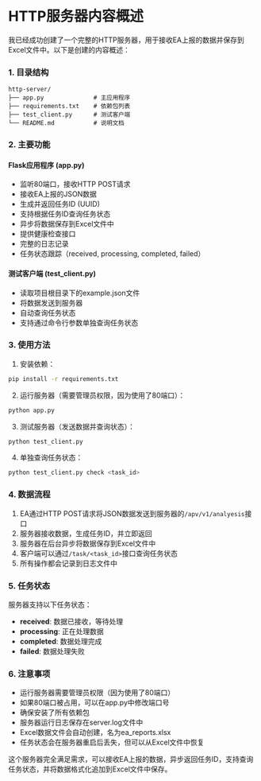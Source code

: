 # HTTP服务器内容概述

我已经成功创建了一个完整的HTTP服务器，用于接收EA上报的数据并保存到Excel文件中。以下是创建的内容概述：

### 1. 目录结构
```
http-server/
├── app.py              # 主应用程序
├── requirements.txt    # 依赖包列表
├── test_client.py      # 测试客户端
└── README.md           # 说明文档
```

### 2. 主要功能

#### Flask应用程序 (app.py)
- 监听80端口，接收HTTP POST请求
- 接收EA上报的JSON数据
- 生成并返回任务ID (UUID)
- 支持根据任务ID查询任务状态
- 异步将数据保存到Excel文件中
- 提供健康检查接口
- 完整的日志记录
- 任务状态跟踪（received, processing, completed, failed）

#### 测试客户端 (test_client.py)
- 读取项目根目录下的example.json文件
- 将数据发送到服务器
- 自动查询任务状态
- 支持通过命令行参数单独查询任务状态

### 3. 使用方法

1. 安装依赖：
```bash
pip install -r requirements.txt
```

2. 运行服务器（需要管理员权限，因为使用了80端口）：
```bash
python app.py
```

3. 测试服务器（发送数据并查询状态）：
```bash
python test_client.py
```

4. 单独查询任务状态：
```bash
python test_client.py check <task_id>
```

### 4. 数据流程

1. EA通过HTTP POST请求将JSON数据发送到服务器的`/apv/v1/analyesis`接口
2. 服务器接收数据，生成任务ID，并立即返回
3. 服务器在后台异步将数据保存到Excel文件中
4. 客户端可以通过`/task/<task_id>`接口查询任务状态
5. 所有操作都会记录到日志文件中

### 5. 任务状态

服务器支持以下任务状态：
- **received**: 数据已接收，等待处理
- **processing**: 正在处理数据
- **completed**: 数据处理完成
- **failed**: 数据处理失败

### 6. 注意事项

- 运行服务器需要管理员权限（因为使用了80端口）
- 如果80端口被占用，可以在app.py中修改端口号
- 确保安装了所有依赖包
- 服务器运行日志保存在server.log文件中
- Excel数据文件会自动创建，名为ea_reports.xlsx
- 任务状态会在服务器重启后丢失，但可以从Excel文件中恢复

这个服务器完全满足需求，可以接收EA上报的数据，异步返回任务ID，支持查询任务状态，并将数据格式化追加到Excel文件中保存。 